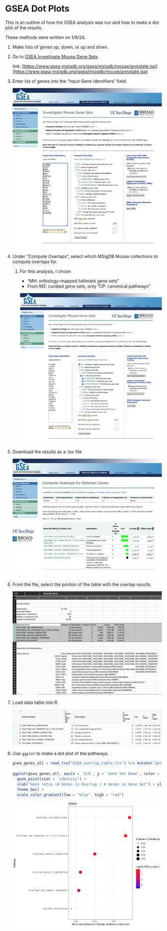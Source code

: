 # GSEA Dot Plots

This is an outline of how the GSEA analysis was run and how to make a dot plot of the results.

These methods were written on 1/9/24.

1. Make lists of genes up, down, or up and down.
2. Go to [GSEA Investigate Mouse Gene Sets](https://www.gsea-msigdb.org/gsea/msigdb/mouse/annotate.jsp).
    
    link: [https://www.gsea-msigdb.org/gsea/msigdb/mouse/annotate.jsp](https://www.gsea-msigdb.org/gsea/msigdb/mouse/annotate.jsp)
    
3. Enter list of genes into the “Input Gene Identifiers” field.
    
    ![Screenshot 2024-01-09 at 10.44.25 AM.png](GSEA%20Dot%20Plots%20bde2c21f55e145cc9e852ca0bdea2a0b/Screenshot_2024-01-09_at_10.44.25_AM.png)
    
4. Under “Compute Overlaps”, select which MSigDB Mouse collections to compute overlaps for.
    1. For this analysis, I chose:
        - “MH: orthology-mapped hallmark gene sets”
        - From M2: curated gene sets, only ”CP: canonical pathways”
        
        ![Screenshot 2024-01-09 at 10.43.57 AM.png](GSEA%20Dot%20Plots%20bde2c21f55e145cc9e852ca0bdea2a0b/Screenshot_2024-01-09_at_10.43.57_AM.png)
        
5. Download the results as a .tsv file
    
    ![Screenshot 2024-01-09 at 10.41.44 AM.png](GSEA%20Dot%20Plots%20bde2c21f55e145cc9e852ca0bdea2a0b/Screenshot_2024-01-09_at_10.41.44_AM.png)
    
6. From the file, select the portion of the table with the overlap results.
    
    ![Screenshot 2024-01-09 at 10.42.12 AM.png](GSEA%20Dot%20Plots%20bde2c21f55e145cc9e852ca0bdea2a0b/Screenshot_2024-01-09_at_10.42.12_AM.png)
    
7. Load data table into R.
    
    ![Screenshot 2024-01-09 at 10.42.52 AM.png](GSEA%20Dot%20Plots%20bde2c21f55e145cc9e852ca0bdea2a0b/Screenshot_2024-01-09_at_10.42.52_AM.png)
    

1. Use `ggplot` to make a dot plot of the pathways.
    
    ```jsx
    gsea_genes_all = read_tsv("GSEA_overlap_table.tsv") %>% mutate(`Gene Set Name` = fct_reorder(`Gene Set Name`, `k/K`))
    
    ggplot(gsea_genes_all, aes(x = `k/K`, y = `Gene Set Name`, color = -log10(`FDR q-value`), size = `# Genes in Overlap (k)`)) +
      geom_point(stat = 'identity') + 
      xlab("Gene ratio (# Genes in Overlap / # Genes in Gene Set") + ylab("Pathway") + ggtitle("GSEA") + 
      theme_bw() +
      scale_color_gradient(low = "blue", high = "red")
    ```
    
    ![Screenshot 2024-01-09 at 10.43.40 AM.png](GSEA%20Dot%20Plots%20bde2c21f55e145cc9e852ca0bdea2a0b/Screenshot_2024-01-09_at_10.43.40_AM.png)